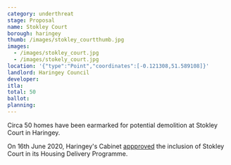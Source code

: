 ```yaml
---
category: underthreat
stage: Proposal
name: Stokley Court 
borough: haringey
thumb: /images/stokley_courtthumb.jpg
images:
  - /images/stokley_court.jpg
  - /images/stokely_court.jpg
location: '{"type":"Point","coordinates":[-0.121308,51.589108]}'
landlord: Haringey Council
developer:
itla:
total: 50
ballot:
planning:
---
```

Circa 50 homes have been earmarked for potential demolition at Stokley Court in Haringey.

On 16th June 2020, Haringey's Cabinet [appproved](https://www.minutes.haringey.gov.uk/documents/s116397/Cabinet%20report%2016%20June%202020%20-%20Update%20on%20the%20Councils%20Housing%20Delivery%20Programme_17.05.pdf) the inclusion of Stokley Court in its Housing Delivery Programme.
